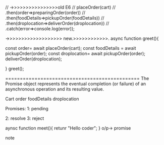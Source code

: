 
// ->>>>>>>>>>>>>>>>old E6
// placeOrder(cart)
// .then(order=>preparingOrder(order))
// .then(foodDetails=>pickupOrder(foodDetails))
// .then(droplocation=>deliverOrder(droplocation))
// .catch(error=>console.log(error));


->>>>>>>>>>>>>>>>>>> new.>>>>>>>>>>>>.
async function greet(){


const order= await placeOrder(cart);
const foodDetails = await pickupOrder(order);
const droplocation= await pickupOrder(order);
deliverOrder(droplocation);

}
greet();


==============================================
The Promise object represents the eventual completion (or failure) of an asynchronous operation and its resulting value.


Cart
order
foodDetails
droplocation

Promises: 
1: pending

2: resolve
3: reject


aynsc function meet(){
    retunr "Hello coder";
}
o/p-> promise 




note
<!-- fetch also show in promise -->